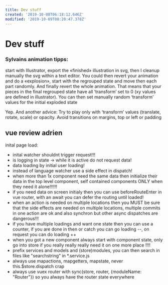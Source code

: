 ```yaml
---
title: Dev stuff
created: '2019-10-08T06:18:12.646Z'
modified: '2019-10-09T08:20:47.378Z'
---
```


# Dev stuff

### Sylvains animation tipps:

start with Illustrator, export the «finished» illustration in svg, then I cleanup manually the svg within a text editor. You could then revert your animation and do a «explosion», start with the regrouped state and move then each part randomly. And finally revert the whole animation.
That means that your pieces in the final regrouped state have all ‘transform’ set to 0 (xy values are defined in illustrator). You can then set manually random ‘transform’ values for the initial exploded state

Yep. And another advice: Try to play only with ‘transform’ values (translate, rotate, scale) or opacity. Avoid transitions on margins, top or left or padding

## vue review adrien

inital page load: 
- inital watcher shouldnt trigger request!!!
- is logging in state -> while it is active do not request data!
- data loading by initial user loading!
- instead of language watcher use a side effect in dispatch!
- when more than 1x component need the same data then initialize their data in the top level component, self contained components ONLY when they need it alone!!!!!!
- if you need data on screen initialy then you can use beforeRouteEnter in vue router, with an await you can defer the routing until loaded!
- when an action is needed on multiple locations then you MUST be sure that the side effects are needed on multiple locations, multiple commits in one action are ok and also synchron but other async dispatches are dangerous!!!
- if you have multiple loadings and want one state then you can use a counter, if you are done in then or catch you can go loading --, on request you can do loading ++ 
- when you got a new component always start with component state, only go into store if you really really really need it on one more place !!!!
- prefix services and models and (store)modules, you can then search in files like "searchstring" in *.service.js
- always use mapactions, mapgetters, mapstate, never this.$store.dispatch crap
- always use vuex router with sync(store, router, {moduleName: "Router"}) so you always have the router state everywhere
